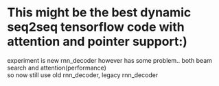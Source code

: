 #  This might be the best dynamic seq2seq tensorflow code with attention and pointer support:)  

experiment is new rnn_decoder however has some problem.. both beam search and attention(performance)  
so now still use old rnn_decoder, legacy rnn_decoder
